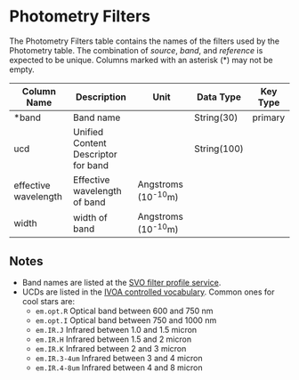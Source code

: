 # Photometry Filters

The Photometry Filters table contains the names of the filters used by the Photometry table.
The combination of *source*, *band*, and *reference* is expected to be unique. 
Columns marked with an asterisk (*) may not be empty.

| Column Name | Description  | Unit  | Data Type | Key Type  |
|---|---|---|---|---|
| *band    | Band name | | String(30) | primary |
| ucd       | Unified Content Descriptor for band |  | String(100)  |   |
| effective wavelength | Effective wavelength of band | Angstroms (10<sup>-10</sup>m) | |
| width | width of band | Angstroms (10<sup>-10</sup>m) | |

## Notes
- Band names are listed at the [SVO filter profile service](http://svo2.cab.inta-csic.es/svo/theory/fps3/index.php?mode=browse&gname=Spitzer&asttype=).
- UCDs are listed in the [IVOA controlled vocabulary](https://www.ivoa.net/documents/UCD1+/20200212/PEN-UCDlist-1.4-20200212.html#tth_sEcB).
  Common ones for cool stars are:
  - `em.opt.R`	Optical band between 600 and 750 nm
  - `em.opt.I`	Optical band between 750 and 1000 nm
  - `em.IR.J`	Infrared between 1.0 and 1.5 micron
  - `em.IR.H`	Infrared between 1.5 and 2 micron 
  - `em.IR.K`	Infrared between 2 and 3 micron 
  - `em.IR.3-4um`	Infrared between 3 and 4 micron
  - `em.IR.4-8um`	Infrared between 4 and 8 micron
